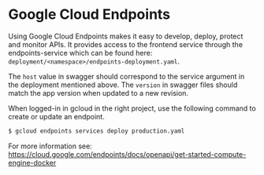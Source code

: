 # Google Cloud Endpoints
Using Google Cloud Endpoints makes it easy to develop, deploy, protect and monitor APIs.
It provides access to the frontend service through the endpoints-service which can be found here:
`deployment/<namespace>/endpoints-deployment.yaml`.

The `host` value in swagger should correspond to the service argument in the deployment mentioned above.
The `version` in swagger files should match the app version when updated to a new revision.

When logged-in in gcloud in the right project, use the following command to create or update an endpoint.
```bash
$ gcloud endpoints services deploy production.yaml
```

For more information see: https://cloud.google.com/endpoints/docs/openapi/get-started-compute-engine-docker
